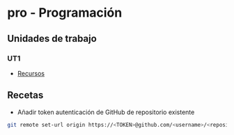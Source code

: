 # pro - Programación
## Unidades de trabajo

### UT1

* [Recursos](ut1/recursos/README.md)

## Recetas
* Añadir token autenticación de GitHub de repositorio existente
```bash
git remote set-url origin https://<TOKEN>@github.com/<username>/<repository_name>.git
```

